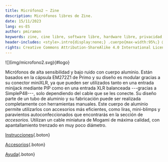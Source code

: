 ```yaml
---
title: Micrófono2 ~ Zine
description: Micrófonos libres de Zine.
date: 15/11/2023
lang: es-ES
author: pmiramon
keywords: zine, cine libre, software libre, hardware libre, privacidad, tecnología libre, autonomia digital, magic lantern, coreboot, libreboot, thinkpad, EM272
header-includes: <style>.intro{display:none;} .cuerpo{max-width:95%;} @media only screen and (min-width:665px) {a.seleccion.microfono2::before{content:"➞ "; font-weight:bolder;}}</style>
rights: Creative Commons Attribution-ShareAlike 4.0 International License
---
```


<div class="presentacion">
![](img/microfono2.svg){#logo}

Micrófonos de alta sensibilidad y bajo ruido con cuerpo aluminio. Están basados en la cápsula EM272Z1 de Primo y su diseño es modular gracias a su conector miniXLR, ya que pueden ser utilizados tanto en una entrada minijack mediante PIP como en una entrada XLR balanceada ---gracias a SimpleP48---, solo dependiendo del cable que se les conecte. Su diseño parte de un tubo de aluminio y su fabricación puede ser realizada completamente con herramientas manuales. Este cuerpo de aluminio permite utilizarlos con accesorios más eficientes, como liras, mini-blimps y paravientos autoconfeccionados que encontrarás en la sección de *accesorios*. Utilizan un cable miniatura de Mogami de máxima calidad, con apantallamiento trenzado en muy poco diámetro.
</div>

<div class="botonera">

[Instrucciones](#intro){.boton}

[Accesorios](#intro){.boton}

[Ayuda](#intro){.boton}

</div>
